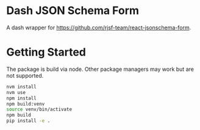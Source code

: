 # Dash JSON Schema Form

A dash wrapper for https://github.com/rjsf-team/react-jsonschema-form.

# Getting Started

The package is build via node. Other package managers may work but are not supported.

```bash
nvm install
nvm use
npm install
npm build:venv
source venv/bin/activate
npm build
pip install -e .
```
